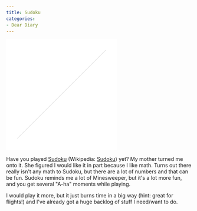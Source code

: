 ```yaml
---
title: Sudoku
categories:
- Dear Diary
---
```


![Solved Sudoku](/assets/posts/2006/sudoku_home_puzzsolved11.gif)

Have you played [Sudoku](http://www.sudoku.com/) (Wikipedia: [Sudoku](http://en.wikipedia.org/wiki/Sudoku)) yet? My mother turned me onto it. She figured I would like it in part because I like math. Turns out there really isn't any math to Sudoku, but there are a lot of numbers and that can be fun. Sudoku reminds me a lot of Minesweeper, but it's a lot more fun, and you get several "A-ha" moments while playing.

I would play it more, but it just burns time in a big way (hint: great for flights!) and I've already got a huge backlog of stuff I need/want to do.
